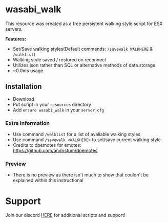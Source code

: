 # wasabi_walk

This resource was created as a free persistent walking style script for ESX servers.

<b>Features:</b>
- Set/Save walking styles(Default commands: `/savewalk WALKHERE` & `/walklist`)
- Walking style saved / restored on reconnect
- Utilizes json rather than SQL or alternative methods of data storage
- ~0.0ms usage


## Installation

- Download 
- Put script in your `resources` directory
- Add `ensure wasabi_walk` in your `server.cfg`

### Extra Information
- Use command `/walklist` for a list of avaliable walking styles
- Use command `/savewalk <WALKHERE>` to set/save current walking style
- Credits to dpemotes for emotes: https://github.com/andristum/dpemotes 

### Preview
- There is no preview as there isn't much to show that couldn't be explained within this instructional

# Support
Join our discord <a href='https://discord.gg/XJFNyMy3Bv'>HERE</a> for additional scripts and support!
